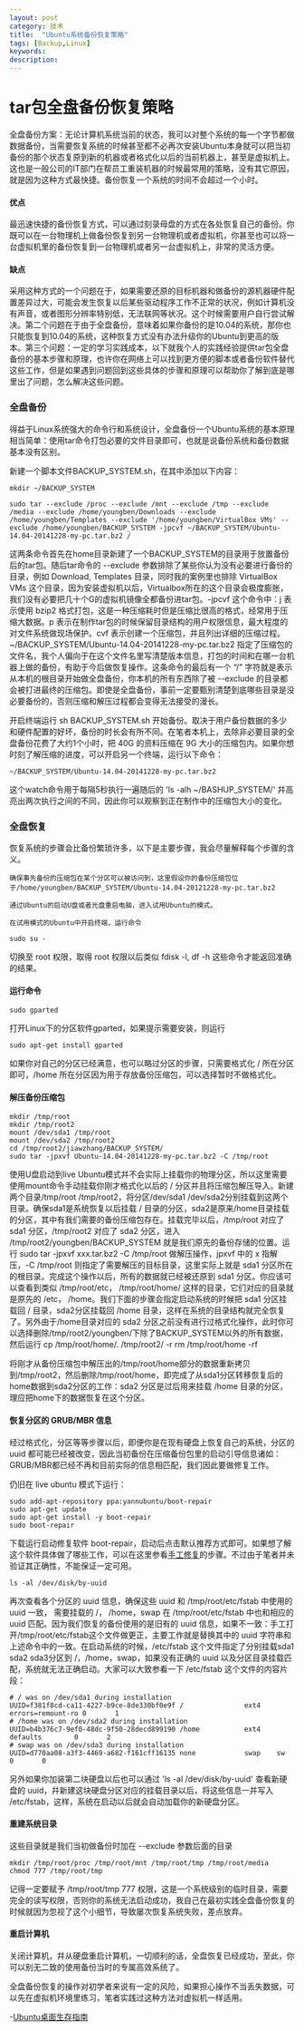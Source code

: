 ```yaml
---
layout: post
category: 技术
title:  "Ubuntu系统备份恢复策略"
tags: [Backup,Linux]
keywords:
description:
---
```


tar包全盘备份恢复策略
=======================================


全盘备份方案：无论计算机系统当前的状态，我可以对整个系统的每一个字节都做数据备份，当需要恢复系统的时候甚至都不必再次安装Ubuntu本身就可以把当初备份的那个状态复原到新的机器或者格式化以后的当前机器上，甚至是虚拟机上。这也是一般公司的IT部门在帮员工重装机器的时候最常用的策略，没有其它原因，就是因为这种方式最快捷。备份恢复一个系统的时间不会超过一个小时。


####  优点


最迅速快捷的备份恢复方式，可以通过刻录母盘的方式在各处恢复自己的备份。你既可以在一台物理机上做备份恢复到另一台物理机或者虚拟机，你甚至也可以将一台虚拟机里的备份恢复到一台物理机或者另一台虚拟机上，非常的灵活方便。


####  缺点


采用这种方式的一个问题在于，如果需要还原的目标机器和做备份的源机器硬件配置差异过大，可能会发生恢复以后某些驱动程序工作不正常的状况，例如计算机没有声音，或者图形分辨率特别低，无法联网等状况。这个时候需要用户自行尝试解决。第二个问题在于由于全盘备份，意味着如果你备份的是10.04的系统，那你也只能恢复到10.04的系统，这种恢复方式没有办法升级你的Ubuntu到更高的版本。第三个问题：一定的学习实践成本，以下就我个人的实践经验提供tar包全盘备份的基本步骤和原理，也许你在网络上可以找到更方便的脚本或者备份软件替代这些工作，但是如果遇到问题回到这些具体的步骤和原理可以帮助你了解到底是哪里出了问题，怎么解决这些问题。

### 全盘备份

得益于Linux系统强大的命令行和系统设计，全盘备份一个Ubuntu系统的基本原理相当简单：使用tar命令打包必要的文件目录即可，也就是说备份系统和备份数据基本没有区别。

新建一个脚本文件BACKUP_SYSTEM.sh，在其中添加以下内容：

    mkdir ~/BACKUP_SYSTEM

    sudo tar --exclude /proc --exclude /mnt --exclude /tmp --exclude /media --exclude /home/youngben/Downloads --exclude /home/youngben/Templates --exclude '/home/youngben/VirtualBox VMs' --exclude /home/youngben/BACKUP_SYSTEM -jpcvf ~/BACKUP_SYSTEM/Ubuntu-14.04-20141228-my-pc.tar.bz2 /

这两条命令首先在home目录新建了一个BACKUP_SYSTEM的目录用于放置备份后的tar包。随后tar命令的 --exclude 参数排除了某些你认为没有必要进行备份的目录，例如 Download, Templates 目录，同时我的案例里也排除 VirtualBox VMs 这个目录，因为安装虚拟机以后，Virtualbox所在的这个目录会极度膨胀，我们没有必要把几十个G的虚拟机镜像全都备份进tar包。-jpcvf 这个命令中：j 表示使用 bzip2 格式打包，这是一种压缩耗时但是压缩比很高的格式，经常用于压缩大数据。p 表示在制作tar包的时候保留目录结构的用户权限信息，最大程度的对文件系统做现场保护。cvf 表示创建一个压缩包，并且列出详细的压缩过程。~/BACKUP_SYSTEM/Ubuntu-14.04-20141228-my-pc.tar.bz2 指定了压缩包的文件名，我个人偏向于在这个文件名里写清楚版本信息，打包的时间和在哪一台机器上做的备份，有助于今后做恢复操作。这条命令的最后有一个 “/” 字符就是表示从本机的根目录开始做全盘备份，你本机的所有东西除了被 --exclude 的目录都会被打进最终的压缩包。即使是全盘备份，事前一定要甄别清楚到底哪些目录是没必要备份的，否则压缩和解压过程都会变得无法接受的漫长。

开启终端运行 sh BACKUP_SYSTEM.sh 开始备份。取决于用户备份数据的多少和硬件配置的好坏，备份的时长会有所不同。在笔者本机上，去除非必要目录的全盘备份花费了大约1个小时，把 40G 的资料压缩在 9G 大小的压缩包内。如果你想时刻了解压缩的进度，可以开启另一个终端，运行以下命令：

    ~/BACKUP_SYSTEM/Ubuntu-14.04-20141228-my-pc.tar.bz2

这个watch命令用于每隔5秒执行一遍随后的 'ls -alh ~/BASHUP_SYSTEM/' 幷高亮出两次执行之间的不同，因此你可以观察到正在制作中的压缩包大小的变化。

### 全盘恢复

恢复系统的步骤会比备份繁琐许多，以下是主要步骤，我会尽量解释每个步骤的含义。

    确保事先备份的压缩包在某个分区可以被访问到，这里假设你的备份压缩包位于/home/youngben/BACKUP_SYSTEM/Ubuntu-14.04-20121228-my-pc.tar.bz2

    通过Ubuntu的启动U盘或者光盘重启电脑，进入试用Ubuntu的模式。

    在试用模式的Ubuntu中开启终端，运行命令

    sudo su -

切换至 root 权限，取得 root 权限以后类似 fdisk -l, df -h 这些命令才能返回准确的结果。

####  运行命令
    sudo gparted

打开Linux下的分区软件gparted，如果提示需要安装，则运行

    sudo apt-get install gparted

如果你对自己的分区已经满意，也可以略过分区的步骤，只需要格式化 / 所在分区即可，/home 所在分区因为用于存放备份压缩包，可以选择暂时不做格式化。

####  解压备份压缩包

    mkdir /tmp/root
    mkdir /tmp/root2
    mount /dev/sda1 /tmp/root
    mount /dev/sda2 /tmp/root2
    cd /tmp/root2/jiawzhang/BACKUP_SYSTEM/
    sudo tar -jpxvf Ubuntu-14.04-20141228-my-pc.tar.bz2 -C /tmp/root

使用U盘启动到live Ubuntu模式幷不会实际上挂载你的物理分区，所以这里需要使用mount命令手动挂载你刚才格式化以后的 / 分区并且将压缩包解压导入。新建两个目录/tmp/root /tmp/root2，将分区/dev/sda1 /dev/sda2分别挂载到这两个目录。确保sda1是系统恢复以后挂载 / 目录的分区，sda2是原来/home目录挂载的分区，其中有我们需要的备份压缩包存在。挂载完毕以后，/tmp/root 对应了 sda1 分区，/tmp/root2 对应了 sda2 分区，进入 /tmp/root2/youngben/BACKUP_SYSTEM 就是我们原先的备份存储的位置。运行 sudo tar -jpxvf xxx.tar.bz2 -C /tmp/root 做解压操作，jpxvf 中的 x 指解压，-C /tmp/root 则指定了需要解压的目标目录，这里实际上就是 sda1 分区所在的根目录。完成这个操作以后，所有的数据就已经被还原到 sda1 分区。你应该可以查看到类似 /tmp/root/etc， /tmp/root/home/ 这样的目录，它们对应的目录就是原先的 /etc， /home。我们下面的步骤会指定启动系统的时候把 sda1 分区挂载回 / 目录，sda2分区挂载回 /home 目录，这样在系统的目录结构就完全恢复了。另外由于/home目录对应的 sda2 分区之前没有进行过格式化操作，此时你可以选择删除/tmp/root2/youngben/下除了BACKUP_SYSTEM以外的所有数据，然后运行
    cp /tmp/root/home/. /tmp/root2/ -r
    rm /tmp/root/home -rf

将刚才从备份压缩包中解压出的/tmp/root/home部分的数据重新拷贝到/tmp/root2，然后删除/tmp/root/home，即完成了从sda1分区转移恢复后的home数据到sda2分区的工作：sda2 分区是过后用来挂载 /home 目录的分区，理应把home下的数据恢复在这个分区。

#### 恢复分区的 GRUB/MBR 信息

经过格式化，分区等等步骤以后，即便你是在现有硬盘上恢复自己的系统，分区的 uuid 都可能已经被改变，因此当初备份在压缩备份包里的启动引导信息诸如：GRUB/MBR都已经不再和目前实际的信息相匹配，我们因此要做修复工作。

仍旧在 live ubuntu 模式下运行：

    sudo add-apt-repository ppa:yannubuntu/boot-repair
    sudo apt-get update
    sudo apt-get install -y boot-repair
    sudo boot-repair

下载运行启动修复软件 boot-repair，启动后点击默认推荐方式即可。如果想了解这个软件具体做了哪些工作，可以在这里参看[手工修复](http://ubuntuforums.org/showthread.php?t=224351)的步骤。不过由于笔者并未验证其正确性，不能保证一定可用。

    ls -al /dev/disk/by-uuid

再次查看各个分区的 uuid 信息，确保这些 uuid 和 /tmp/root/etc/fstab 中使用的 uuid 一致， 需要挂载的 /， /home，swap 在 /tmp/root/etc/fstab 中也和相应的 uuid 匹配。因为我们恢复的备份使用的是旧有的 uuid 信息，如果不一致：手工打开/tmp/root/etc/fstab这个文件做更正，主要工作就是替换其中的 uuid 字符串和上述命令中的一致。在启动系统的时候，/etc/fstab 这个文件指定了分别挂载sda1 sda2 sda3分区到 /，/home，swap，如果没有正确的 uuid 以及分区目录挂载匹配，系统就无法正确启动。大家可以大致参看一下 /etc/fstab 这个文件的内容片段：

    # / was on /dev/sda1 during installation
    UUID=f381f8cd-ca11-4227-b9ce-8de330bf0e9f /               ext4    errors=remount-ro 0       1
    # /home was on /dev/sda2 during installation
    UUID=b4b376c7-9ef0-48dc-9f50-28decd899190 /home           ext4    defaults        0       2
    # swap was on /dev/sda3 during installation
    UUID=d770aa08-a3f3-4469-a682-f161cff16135 none            swap    sw              0       0

另外如果你加装第二块硬盘以后也可以通过 'ls -al /dev/disk/by-uuid' 查看新硬盘的 uuid，幷新建这块硬盘分区对应的挂载目录以后，将这些信息一并写入 /etc/fstab，这样，系统在启动以后就会自动加载你的新硬盘分区。

#### 重建系统目录

这些目录就是我们当初做备份时加在 --exclude 参数后面的目录

    mkdir /tmp/root/proc /tmp/root/mnt /tmp/root/tmp /tmp/root/media
    chmod 777 /tmp/root/tmp

记得一定要赋予 /tmp/root/tmp 777 权限，这是一个系统级别的临时目录，需要完全的读写权限，否则你的系统无法启动成功，我自己在最初实践全盘备份恢复的时候就因为忽视了这个小细节，导致屡次恢复系统失败，差点放弃。

#### 重启计算机

关闭计算机，幷从硬盘重启计算机，一切顺利的话，全盘恢复已经成功，至此，你可以别无二致的使用备份当时的专属高效系统了。

全盘备份恢复的操作对初学者来说有一定的风险，如果担心操作不当丢失数据，可以先在虚拟机环境里练习，笔者实践过这种方法对虚拟机一样适用。

-[Ubuntu桌面生存指南](https://www.zybuluo.com/ghosert/note/3408)
